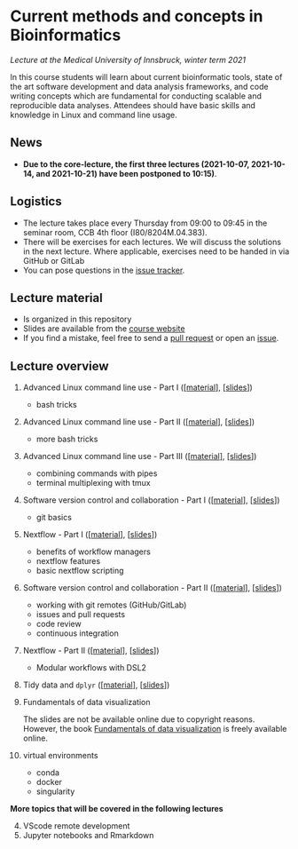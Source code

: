 # Current methods and concepts in Bioinformatics

*Lecture at the Medical University of Innsbruck, winter term 2021*

In this course students will learn about current bioinformatic tools, state of the art software development and data analysis frameworks, and code writing concepts which are fundamental for conducting scalable and reproducible data analyses.
Attendees should have basic skills and knowledge in Linux and command line usage.

## News

 * **Due to the core-lecture, the first three lectures (2021-10-07, 2021-10-14, and 2021-10-21) have been postponed to 10:15)**. 

## Logistics

 * The lecture takes place every Thursday from 09:00 to 09:45 in the seminar room, CCB 4th floor (I80/8204M.04.383). 
 * There will be exercises for each lectures. We will discuss the solutions in the next lecture. Where applicable, exercises need to be handed in via GitHub or GitLab
 * You can pose questions in the [issue tracker](https://github.com/icbi-lab/current-topics-bioinformatics-lecture/issues). 
 
## Lecture material

 * Is organized in this repository
 * Slides are available from the [course website](https://icbi-lab.github.io/current-topics-bioinformatics-lecture/)
 * If you find a mistake, feel free to send a [pull request](https://github.com/icbi-lab/current-topics-bioinformatics-lecture/pulls) or open an [issue](https://github.com/icbi-lab/current-topics-bioinformatics-lecture/issues). 

## Lecture overview

1. Advanced Linux command line use - Part I ([[material](01_bash_tricks)], [[slides](https://icbi-lab.github.io/current-topics-bioinformatics-lecture/01_bash_tricks.html#1)])
   - bash tricks
1. Advanced Linux command line use - Part II ([[material](02_bash_tricks)], [[slides](https://icbi-lab.github.io/current-topics-bioinformatics-lecture/02_bash_tricks.html#1)])
   - more bash tricks
1. Advanced Linux command line use - Part III ([[material](03_bash_tricks)], [[slides](https://icbi-lab.github.io/current-topics-bioinformatics-lecture/03_bash_tricks.html#1)])
   - combining commands with pipes
   - terminal multiplexing with tmux
1. Software version control and collaboration - Part I  ([[material](04_git_basics)], [[slides](https://icbi-lab.github.io/current-topics-bioinformatics-lecture/04_git_basics.html#1)])
   - git basics
1. Nextflow - Part I ([[material](05_nextflow_basics)], [[slides](https://icbi-lab.github.io/current-topics-bioinformatics-lecture/05_nextflow_basics.html)])
   - benefits of workflow managers
   - nextflow features 
   - basic nextflow scripting
1. Software version control and collaboration - Part II ([[material](06_git_collaboration)], [[slides](https://icbi-lab.github.io/current-topics-bioinformatics-lecture/06_git_collaboration.html)])
   - working with git remotes (GitHub/GitLab)
   - issues and pull requests
   - code review
   - continuous integration
1. Nextflow - Part II ([[material](07_nextflow_dsl2)], [[slides](https://icbi-lab.github.io/current-topics-bioinformatics-lecture/07_nextflow_dsl2.html)])
   - Modular workflows with DSL2
1. Tidy data and `dplyr` ([[material](08_dplyr_tidy_data)], [[slides](https://icbi-lab.github.io/current-topics-bioinformatics-lecture/08_dplyr_tidy_data.html)])
1. Fundamentals of data visualization

   The slides are not be available online due to copyright reasons. However, the book [Fundamentals of data visualization](https://clauswilke.com/dataviz/) is freely available online. 
   
1. virtual environments
   - conda
   - docker
   - singularity
  
**More topics that will be covered in the following lectures**

4. VScode remote development
5. Jupyter notebooks and Rmarkdown


